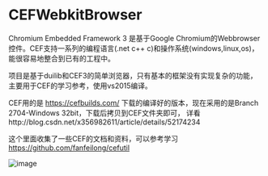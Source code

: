 # CEFWebkitBrowser
 Chromium Embedded Framework 3 是基于Google Chromium的Webbrowser控件。CEF支持一系列的编程语言(.net c++ c)和操作系统(windows,linux,os)，能很容易地整合到已有的工程中。
 
 
项目是基于duilib和CEF3的简单浏览器，只有基本的框架没有实现复杂的功能，主要用于CEF的学习参考，使用vs2015编译。
 	
 	
CEF用的是 https://cefbuilds.com/ 下载的编译好的版本，现在采用的是Branch 2704-Windows 32bit，下载后拷贝到CEF文件夹即可，
详看http://blog.csdn.net/x356982611/article/details/52174234

这个里面收集了一些CEF的文档和资料，可以参考学习
https://github.com/fanfeilong/cefutil

![image](https://github.com/CodeBees/CEFWebkitBrowser/blob/master/show.png)
